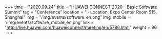 +++ 
time = "2020.09.24" 
title = "HUAWEI CONNECT 2020 - Basic Software Summit" 
tag = "Conference"
location = " · Location: Expo Center Room 515, Shanghai" 
img = "/img/events/software_en.png" 
img_mobile = '/img/events/software_mobile_en.png'
link = "http://live.huawei.com/huaweiconnect/meeting/en/5786.html"
weight = 96
+++
